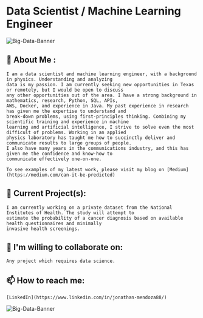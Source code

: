 # Data Scientist / Machine Learning Engineer
![Big-Data-Banner](https://raw.githubusercontent.com/jonathanmendoza-tx/jonathanmendoza-tx/main/Images/big-data-banner.jpg)
## 👋 About Me :
    I am a data scientist and machine learning engineer, with a background in physics. Understanding and analyzing 
    data is my passion. I am currently seeking new opportunities in Texas or remotely, but I would be open to discuss 
    any other opportunities out of the area. I have a strong background in mathematics, research, Python, SQL, APIs, 
    AWS, Docker, and experience in Java. My past experience in research has given me the expertise to understand and 
    break-down problems, using first-principles thinking. Combining my scientific training and experience in machine 
    learning and artificial intelligence, I strive to solve even the most difficult of problems. Working in an applied 
    physics laboratory has taught me how to succinctly deliver and communicate results to large groups of people.
    I also have many years in the communications industry, and this has given me the confidence and know-how to 
    communicate effectively one-on-one.
    
    To see examples of my latest work, please visit my blog on [Medium](https://medium.com/can-it-be-predicted)


## 🔭 Current Project(s):
    I am currently working on a private dataset from the National Institutes of Health. The study will attempt to 
    estimate the probability of a cancer diagnosis based on available health questionnaires and minimally 
    invasive health screenings.

## 👯 I'm willing to collaborate on:
    Any project which requires data science.

## 📫 How to reach me:
    [LinkedIn](https://www.linkedin.com/in/jonathan-mendoza88/)
![Big-Data-Banner](https://raw.githubusercontent.com/jonathanmendoza-tx/jonathanmendoza-tx/main/Images/big-data-banner-bottom.jpg)

